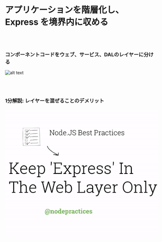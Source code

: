 # アプリケーションを階層化し、 Express を境界内に収める

<br/><br/>

 ### コンポーネントコードをウェブ、サービス、DALのレイヤーに分ける

![alt text](https://github.com/goldbergyoni/nodebestpractices/blob/master/assets/images/structurebycomponents.PNG "コンポーネントコードを階層化する")

 <br/><br/>

### 1分解説: レイヤーを混ぜることのデメリット

![alt text](https://github.com/goldbergyoni/nodebestpractices/blob/master/assets/images/keepexpressinweb.gif "レイヤーを混ぜることのデメリット")
